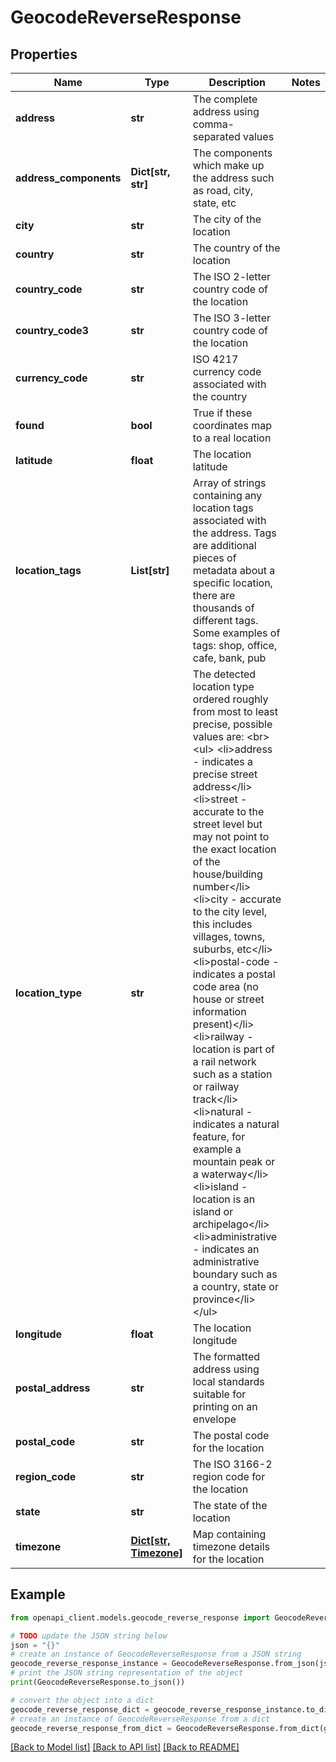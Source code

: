 # GeocodeReverseResponse


## Properties

Name | Type | Description | Notes
------------ | ------------- | ------------- | -------------
**address** | **str** | The complete address using comma-separated values | 
**address_components** | **Dict[str, str]** | The components which make up the address such as road, city, state, etc | 
**city** | **str** | The city of the location | 
**country** | **str** | The country of the location | 
**country_code** | **str** | The ISO 2-letter country code of the location | 
**country_code3** | **str** | The ISO 3-letter country code of the location | 
**currency_code** | **str** | ISO 4217 currency code associated with the country | 
**found** | **bool** | True if these coordinates map to a real location | 
**latitude** | **float** | The location latitude | 
**location_tags** | **List[str]** | Array of strings containing any location tags associated with the address. Tags are additional pieces of metadata about a specific location, there are thousands of different tags. Some examples of tags: shop, office, cafe, bank, pub | 
**location_type** | **str** | The detected location type ordered roughly from most to least precise, possible values are: &lt;br&gt; &lt;ul&gt; &lt;li&gt;address - indicates a precise street address&lt;/li&gt; &lt;li&gt;street - accurate to the street level but may not point to the exact location of the house/building number&lt;/li&gt; &lt;li&gt;city - accurate to the city level, this includes villages, towns, suburbs, etc&lt;/li&gt; &lt;li&gt;postal-code - indicates a postal code area (no house or street information present)&lt;/li&gt; &lt;li&gt;railway - location is part of a rail network such as a station or railway track&lt;/li&gt; &lt;li&gt;natural - indicates a natural feature, for example a mountain peak or a waterway&lt;/li&gt; &lt;li&gt;island - location is an island or archipelago&lt;/li&gt; &lt;li&gt;administrative - indicates an administrative boundary such as a country, state or province&lt;/li&gt; &lt;/ul&gt; | 
**longitude** | **float** | The location longitude | 
**postal_address** | **str** | The formatted address using local standards suitable for printing on an envelope | 
**postal_code** | **str** | The postal code for the location | 
**region_code** | **str** | The ISO 3166-2 region code for the location | 
**state** | **str** | The state of the location | 
**timezone** | [**Dict[str, Timezone]**](Timezone.md) | Map containing timezone details for the location | 

## Example

```python
from openapi_client.models.geocode_reverse_response import GeocodeReverseResponse

# TODO update the JSON string below
json = "{}"
# create an instance of GeocodeReverseResponse from a JSON string
geocode_reverse_response_instance = GeocodeReverseResponse.from_json(json)
# print the JSON string representation of the object
print(GeocodeReverseResponse.to_json())

# convert the object into a dict
geocode_reverse_response_dict = geocode_reverse_response_instance.to_dict()
# create an instance of GeocodeReverseResponse from a dict
geocode_reverse_response_from_dict = GeocodeReverseResponse.from_dict(geocode_reverse_response_dict)
```
[[Back to Model list]](../README.md#documentation-for-models) [[Back to API list]](../README.md#documentation-for-api-endpoints) [[Back to README]](../README.md)


